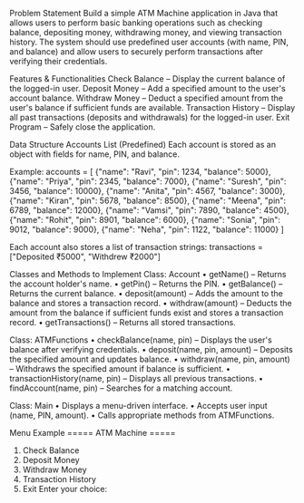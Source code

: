 Problem Statement
Build a simple ATM Machine application in Java that allows users to perform basic banking operations such as checking balance, depositing money, withdrawing money, and viewing transaction history. The system should use predefined user accounts (with name, PIN, and balance) and allow users to securely perform transactions after verifying their credentials.

Features & Functionalities
Check Balance – Display the current balance of the logged-in user.
Deposit Money – Add a specified amount to the user's account balance.
Withdraw Money – Deduct a specified amount from the user's balance if sufficient funds are available.
Transaction History – Display all past transactions (deposits and withdrawals) for the logged-in user.
Exit Program – Safely close the application.

Data Structure
Accounts List (Predefined)
Each account is stored as an object with fields for name, PIN, and balance.

Example:
accounts = [
  {"name": "Ravi", "pin": 1234, "balance": 5000},
  {"name": "Priya", "pin": 2345, "balance": 7000},
  {"name": "Suresh", "pin": 3456, "balance": 10000},
  {"name": "Anita", "pin": 4567, "balance": 3000},
  {"name": "Kiran", "pin": 5678, "balance": 8500},
  {"name": "Meena", "pin": 6789, "balance": 12000},
  {"name": "Vamsi", "pin": 7890, "balance": 4500},
  {"name": "Rohit", "pin": 8901, "balance": 6000},
  {"name": "Sonia", "pin": 9012, "balance": 9000},
  {"name": "Neha", "pin": 1122, "balance": 11000}
]

Each account also stores a list of transaction strings:
transactions = ["Deposited ₹5000", "Withdrew ₹2000"]

Classes and Methods to Implement
Class: Account
• getName() – Returns the account holder's name.
• getPin() – Returns the PIN.
• getBalance() – Returns the current balance.
• deposit(amount) – Adds the amount to the balance and stores a transaction record.
• withdraw(amount) – Deducts the amount from the balance if sufficient funds exist and stores a transaction record.
• getTransactions() – Returns all stored transactions.

Class: ATMFunctions
• checkBalance(name, pin) – Displays the user's balance after verifying credentials.
• deposit(name, pin, amount) – Deposits the specified amount and updates balance.
• withdraw(name, pin, amount) – Withdraws the specified amount if balance is sufficient.
• transactionHistory(name, pin) – Displays all previous transactions.
• findAccount(name, pin) – Searches for a matching account.

Class: Main
• Displays a menu-driven interface.
• Accepts user input (name, PIN, amount).
• Calls appropriate methods from ATMFunctions.

Menu Example
===== ATM Machine =====
1. Check Balance
2. Deposit Money
3. Withdraw Money
4. Transaction History
5. Exit
Enter your choice:
